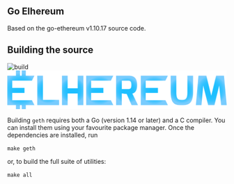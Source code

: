 ## Go Elhereum

Based on the go-ethereum v1.10.17 source code.

## Building the source

![build](https://github.com/elhereum/blob/main/go-elh/elh.png)
![build](https://github.com/elhereum/go-elh/blob/main/elhereum.png)

Building `geth` requires both a Go (version 1.14 or later) and a C compiler. You can install
them using your favourite package manager. Once the dependencies are installed, run

```shell
make geth
```

or, to build the full suite of utilities:

```shell
make all
```
